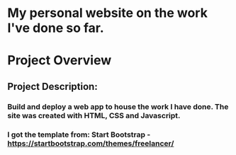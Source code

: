 # My personal website on the work I've done so far.

# Project Overview

## Project Description:

### Build and deploy a web app to house the work I have done. The site was created with HTML, CSS and Javascript.
### I got the template from: Start Bootstrap - https://startbootstrap.com/themes/freelancer/
